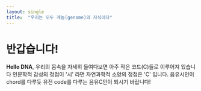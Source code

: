 ```yaml
---
layout: single
title:  "우리는 모두 게놈(genome)의 자식이다"
---
```


# 반갑습니다!

**Hello DNA**, 
우리의 몸속을 자세히 들여다보면 아주 작은 코드(C)들로 이루어져 있습니다
인문학적 감성의 정점이 '시' 라면 자연과학적 소양의 정점은 'C' 입니다.
음유시인이 chord를 다루듯 유전 code를 다루는 음유C인이 되시기 바랍니다!
